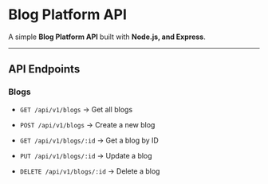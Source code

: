 # Blog Platform API

A simple **Blog Platform API** built with **Node.js, and Express**.  


---

## API Endpoints

### Blogs

- `GET /api/v1/blogs` → Get all blogs

- `POST /api/v1/blogs` → Create a new blog

- `GET /api/v1/blogs/:id` → Get a blog by ID

- `PUT /api/v1/blogs/:id` → Update a blog

- `DELETE /api/v1/blogs/:id` → Delete a blog